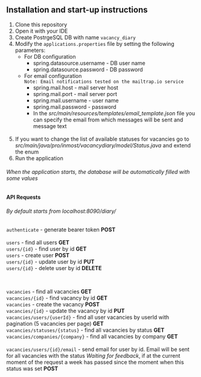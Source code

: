 ## Installation and start-up instructions
1) Clone this repository<br>
2) Open it with your IDE<br>
3) Create PostrgeSQL DB with name `vacancy_diary`<br>
4) Modify the `applications.properties` file by setting the following parameters:    
    - For DB configuration
        * spring.datasource.username - DB user name
        * spring.datasource.password - DB password
    - For email configuration<br>
    `Note: Email notifications tested on the mailtrap.io service`
        * spring.mail.host - mail server host
        * spring.mail.port - mail server port
        * spring.mail.username - user name
        * spring.mail.password -  password
        * In the _src/main/resources/templates/email_template.json_ file you can specify the email from 
        which messages will be sent and message text
    <br>
5) If you want to change the list of available statuses for vacancies go to 
_src/main/java/pro/inmost/vacancydiary/model/Status.java_ and extend the enum<br>
6) Run the application<br>
###### When the application starts, the database will be automatically filled with some values
#### API Requests 
###### By default starts from _localhost:8090/diary/_
`authenticate` - generate bearer token **POST**<br>
<br>
`users` - find all users **GET**<br>
`users/{id}` - find user by id **GET**<br>
`users` - create user **POST**<br>
`users/{id}` - update user by id **PUT**<br>
`users/{id}` - delete user by id **DELETE**<br>

<br>

`vacancies` - find all vacancies  **GET**<br>
`vacancies/{id}` - find vacancy by id **GET**<br>
`vacancies` - create the vacancy **POST**<br>
`vacancies/{id}` - update the vacancy by id **PUT**<br>
`vacancies/users/{userId}` - find all user vacancies by userId with pagination (5 vacancies per page) **GET**<br>
`vacancies/statuses/{status}` - find all vacancies by status **GET**<br>
`vacancies/companies/{company}` - find all vacancies by company **GET**<br>
<br>
`vacancies/users/{id}/email` - send email for user by id. 
Email will be sent for all vacancies with the status _Waiting for feedback_, if at the current moment of the request a week has passed since the moment when this status was set **POST**<br>
 
